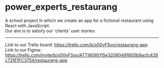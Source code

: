 # power_experts_restaurang

A school project in which we create an app for a fictional restaurant using React with JavaScript.  
Our aim is to satisfy our 'clients' user stories.

---

Link to our Trello board: https://trello.com/b/o50yFSvo/restaurang-app  
Link to our Figma: https://trello.com/invite/b/o50yFSvo/ATTI8095115e32080491805b9acfc428c72fE1FC3754/restaurang-app
